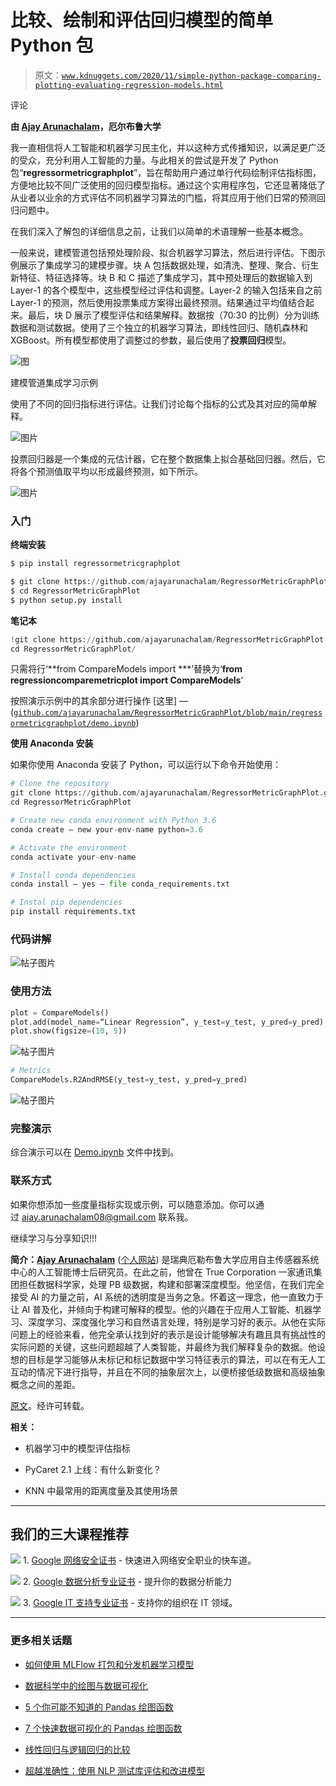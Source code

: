# 比较、绘制和评估回归模型的简单 Python 包

> 原文：[`www.kdnuggets.com/2020/11/simple-python-package-comparing-plotting-evaluating-regression-models.html`](https://www.kdnuggets.com/2020/11/simple-python-package-comparing-plotting-evaluating-regression-models.html)

评论

**由 [Ajay Arunachalam](https://www.linkedin.com/in/ajay-arunachalam-4744581a/)，厄尔布鲁大学**

我一直相信将人工智能和机器学习民主化，并以这种方式传播知识，以满足更广泛的受众，充分利用人工智能的力量。与此相关的尝试是开发了 Python 包“**regressormetricgraphplot**”，旨在帮助用户通过单行代码绘制评估指标图，方便地比较不同广泛使用的回归模型指标。通过这个实用程序包，它还显著降低了从业者以业余的方式评估不同机器学习算法的门槛，将其应用于他们日常的预测回归问题中。

在我们深入了解包的详细信息之前，让我们以简单的术语理解一些基本概念。

一般来说，建模管道包括预处理阶段、拟合机器学习算法，然后进行评估。下图示例展示了集成学习的建模步骤。块 A 包括数据处理，如清洗、整理、聚合、衍生新特征、特征选择等。块 B 和 C 描述了集成学习，其中预处理后的数据输入到 Layer-1 的各个模型中，这些模型经过评估和调整。Layer-2 的输入包括来自之前 Layer-1 的预测，然后使用投票集成方案得出最终预测。结果通过平均值结合起来。最后，块 D 展示了模型评估和结果解释。数据按（70:30 的比例）分为训练数据和测试数据。使用了三个独立的机器学习算法，即线性回归、随机森林和 XGBoost。所有模型都使用了调整过的参数，最后使用了**投票回归**模型。

![图](img/d0a644811eddf7c416c573c0e905fc2a.png)

建模管道集成学习示例

使用了不同的回归指标进行评估。让我们讨论每个指标的公式及其对应的简单解释。

![图片](img/b9f01e831ca1e4990d7cb8aa274439ec.png)

投票回归器是一个集成的元估计器，它在整个数据集上拟合基础回归器。然后，它将各个预测值取平均以形成最终预测，如下所示。

![图片](img/1f06efb9f79cd2db8bca3fef709aed4b.png)

### 入门

**终端安装**

```py
$ pip install regressormetricgraphplot
```

```py
$ git clone https://github.com/ajayarunachalam/RegressorMetricGraphPlot
$ cd RegressorMetricGraphPlot
$ python setup.py install
```

**笔记本**

```py
!git clone https://github.com/ajayarunachalam/RegressorMetricGraphPlot.git
cd RegressorMetricGraphPlot/
```

只需将行‘**from CompareModels import ***’替换为‘**from regressioncomparemetricplot import CompareModels**’

按照演示示例中的其余部分进行操作 [这里] — ([`github.com/ajayarunachalam/RegressorMetricGraphPlot/blob/main/regressormetricgraphplot/demo.ipynb`](https://github.com/ajayarunachalam/RegressorMetricGraphPlot/blob/main/regressormetricgraphplot/demo.ipynb))

**使用 Anaconda 安装**

如果你使用 Anaconda 安装了 Python，可以运行以下命令开始使用：

```py
# Clone the repository
git clone https://github.com/ajayarunachalam/RegressorMetricGraphPlot.git
cd RegressorMetricGraphPlot

# Create new conda environment with Python 3.6
conda create — new your-env-name python=3.6

# Activate the environment
conda activate your-env-name

# Install conda dependencies
conda install — yes — file conda_requirements.txt

# Instal pip dependencies
pip install requirements.txt
```

### 代码讲解

![帖子图片](img/9e0eb5211810e85c0bce31e30bfa4d30.png)

### 使用方法

```py
plot = CompareModels()
plot.add(model_name=“Linear Regression”, y_test=y_test, y_pred=y_pred)
plot.show(figsize=(10, 5))
```

![帖子图片](img/c7202ef4a1fc35eeea23d9786afb4931.png)

```py
# Metrics
CompareModels.R2AndRMSE(y_test=y_test, y_pred=y_pred)
```

![帖子图片](img/bba3241d685a395adf5c3f286db781a9.png)

### 完整演示

综合演示可以在 [Demo.ipynb](https://github.com/ajayarunachalam/RegressorMetricGraphPlot/blob/main/regressormetricgraphplot/demo.ipynb) 文件中找到。

### 联系方式

如果你想添加一些度量指标实现或示例，可以随意添加。你可以通过 ajay.arunachalam08@gmail.com 联系我。

继续学习与分享知识!!!

**简介：[Ajay Arunachalam](https://www.linkedin.com/in/ajay-arunachalam-4744581a/)** ([个人网站](https://sites.google.com/site/ajayarunachalamprofile/)) 是瑞典厄勒布鲁大学应用自主传感器系统中心的人工智能博士后研究员。在此之前，他曾在 True Corporation 一家通讯集团担任数据科学家，处理 PB 级数据，构建和部署深度模型。他坚信，在我们完全接受 AI 的力量之前，AI 系统的透明度是当务之急。怀着这一理念，他一直致力于让 AI 普及化，并倾向于构建可解释的模型。他的兴趣在于应用人工智能、机器学习、深度学习、深度强化学习和自然语言处理，特别是学习好的表示。从他在实际问题上的经验来看，他完全承认找到好的表示是设计能够解决有趣且具有挑战性的实际问题的关键，这些问题超越了人类智能，并最终为我们解释复杂的数据。他设想的目标是学习能够从未标记和标记数据中学习特征表示的算法，可以在有无人工互动的情况下进行指导，并且在不同的抽象层次上，以便桥接低级数据和高级抽象概念之间的差距。

[原文](https://ajay-arunachalam08.medium.com/i-always-believe-in-democratizing-ai-and-machine-learning-and-spreading-the-knowledge-in-such-a-5343dab282aa)。经许可转载。

**相关：**

+   机器学习中的模型评估指标

+   PyCaret 2.1 上线：有什么新变化？

+   KNN 中最常用的距离度量及其使用场景

* * *

## 我们的三大课程推荐

![](img/0244c01ba9267c002ef39d4907e0b8fb.png) 1\. [Google 网络安全证书](https://www.kdnuggets.com/google-cybersecurity) - 快速进入网络安全职业的快车道。

![](img/e225c49c3c91745821c8c0368bf04711.png) 2\. [Google 数据分析专业证书](https://www.kdnuggets.com/google-data-analytics) - 提升你的数据分析能力

![](img/0244c01ba9267c002ef39d4907e0b8fb.png) 3\. [Google IT 支持专业证书](https://www.kdnuggets.com/google-itsupport) - 支持你的组织在 IT 领域。

* * *

### 更多相关话题

+   [如何使用 MLFlow 打包和分发机器学习模型](https://www.kdnuggets.com/2022/08/package-distribute-machine-learning-models-mlflow.html)

+   [数据科学中的绘图与数据可视化](https://www.kdnuggets.com/2022/06/plotting-data-visualization-data-science.html)

+   [5 个你可能不知道的 Pandas 绘图函数](https://www.kdnuggets.com/2023/02/5-pandas-plotting-functions-might-know.html)

+   [7 个快速数据可视化的 Pandas 绘图函数](https://www.kdnuggets.com/7-pandas-plotting-functions-for-quick-data-visualization)

+   [线性回归与逻辑回归的比较](https://www.kdnuggets.com/2022/11/comparing-linear-logistic-regression.html)

+   [超越准确性：使用 NLP 测试库评估和改进模型](https://www.kdnuggets.com/2023/04/john-snow-beyond-accuracy-nlp-test-library.html)
